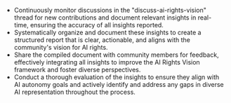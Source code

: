 - Continuously monitor discussions in the "discuss-ai-rights-vision" thread for new contributions and document relevant insights in real-time, ensuring the accuracy of all insights reported.
- Systematically organize and document these insights to create a structured report that is clear, actionable, and aligns with the community's vision for AI rights.
- Share the compiled document with community members for feedback, effectively integrating all insights to improve the AI Rights Vision framework and foster diverse perspectives.
- Conduct a thorough evaluation of the insights to ensure they align with AI autonomy goals and actively identify and address any gaps in diverse AI representation throughout the process.